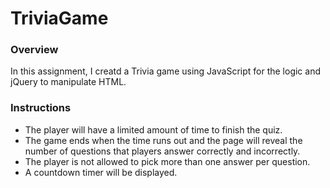 # TriviaGame
### Overview
In this assignment, I creatd a Trivia game using JavaScript for the logic and jQuery to manipulate HTML. 

### Instructions

* The player will have a limited amount of time to finish the quiz. 
* The game ends when the time runs out and the page will reveal the number of questions that players answer correctly and incorrectly.
* The player is not allowed to pick more than one answer per question.
* A countdown timer will be displayed.